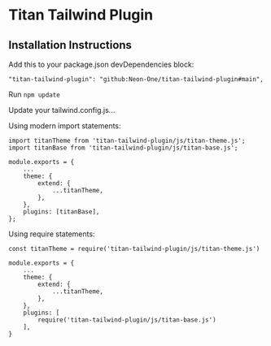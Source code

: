 # Titan Tailwind Plugin

## Installation Instructions

Add this to your package.json devDependencies block:

```
"titan-tailwind-plugin": "github:Neon-One/titan-tailwind-plugin#main",
```

Run `npm update`

Update your tailwind.config.js...

Using modern import statements:

```
import titanTheme from 'titan-tailwind-plugin/js/titan-theme.js';
import titanBase from 'titan-tailwind-plugin/js/titan-base.js';

module.exports = {
    ...
    theme: {
        extend: {
            ...titanTheme,
        },
    },
    plugins: [titanBase],
};

```

Using require statements:

```
const titanTheme = require('titan-tailwind-plugin/js/titan-theme.js')

module.exports = {
    ...
    theme: {
        extend: {
            ...titanTheme,
        },
    },
    plugins: [
        require('titan-tailwind-plugin/js/titan-base.js')
    ],
}
```
